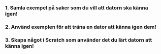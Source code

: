### 1. Samla exempel på saker som du vill att datorn ska känna igen!


### 2. Använd exemplen för att träna en dator att känna igen dem!

### 3. Skapa något i Scratch som använder det du lärt datorn att känna igen!

